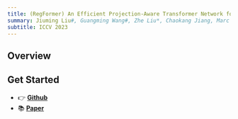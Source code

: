 ```yaml
---
title: (RegFormer) An Efficient Projection-Aware Transformer Network for Large-Scale Point Cloud Registration
summary: Jiuming Liu#, Guangming Wang#, Zhe Liu*, Chaokang Jiang, Marc Pollefeys, Hesheng Wang* (ICCV 2023)
subtitle: ICCV 2023
---
```




## Overview


## Get Started

- 👉 [**Github**](https://github.com/IRMVLab/RegFormer)
- 📚 [**Paper**](https://openaccess.thecvf.com/content/ICCV2023/papers/Liu_RegFormer_An_Efficient_Projection-Aware_Transformer_Network_for_Large-Scale_Point_Cloud_ICCV_2023_paper.pdf)

